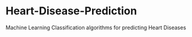 # Heart-Disease-Prediction
Machine Learning Classification algorithms for predicting Heart Diseases
